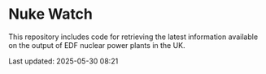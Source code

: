 # Nuke Watch

This repository includes code for retrieving the latest information available on the output of EDF nuclear power plants in the UK.

Last updated: 2025-05-30 08:21